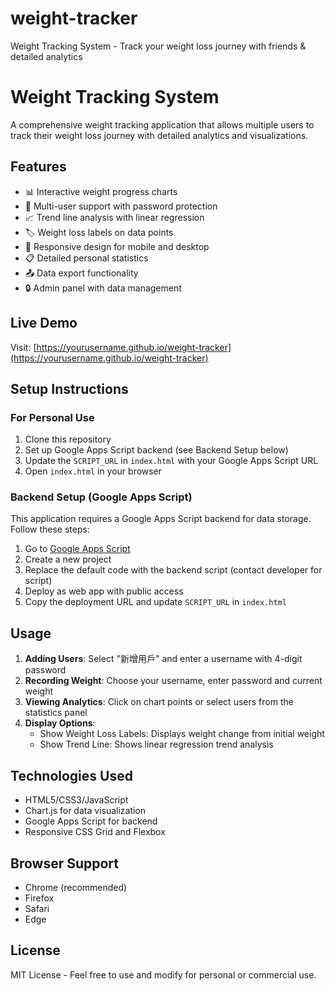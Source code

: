 # weight-tracker
Weight Tracking System - Track your weight loss journey with friends &amp; detailed analytics

# Weight Tracking System

A comprehensive weight tracking application that allows multiple users to track their weight loss journey with detailed analytics and visualizations.

## Features

- 📊 Interactive weight progress charts
- 👥 Multi-user support with password protection
- 📈 Trend line analysis with linear regression
- 🏷️ Weight loss labels on data points
- 📱 Responsive design for mobile and desktop
- 📋 Detailed personal statistics
- 📤 Data export functionality
- 🔒 Admin panel with data management

## Live Demo

Visit: [https://yourusername.github.io/weight-tracker](https://yourusername.github.io/weight-tracker)

## Setup Instructions

### For Personal Use

1. Clone this repository
2. Set up Google Apps Script backend (see Backend Setup below)
3. Update the `SCRIPT_URL` in `index.html` with your Google Apps Script URL
4. Open `index.html` in your browser

### Backend Setup (Google Apps Script)

This application requires a Google Apps Script backend for data storage. Follow these steps:

1. Go to [Google Apps Script](https://script.google.com)
2. Create a new project
3. Replace the default code with the backend script (contact developer for script)
4. Deploy as web app with public access
5. Copy the deployment URL and update `SCRIPT_URL` in `index.html`

## Usage

1. **Adding Users**: Select "新增用戶" and enter a username with 4-digit password
2. **Recording Weight**: Choose your username, enter password and current weight
3. **Viewing Analytics**: Click on chart points or select users from the statistics panel
4. **Display Options**: 
   - Show Weight Loss Labels: Displays weight change from initial weight
   - Show Trend Line: Shows linear regression trend analysis

## Technologies Used

- HTML5/CSS3/JavaScript
- Chart.js for data visualization
- Google Apps Script for backend
- Responsive CSS Grid and Flexbox

## Browser Support

- Chrome (recommended)
- Firefox
- Safari
- Edge

## License

MIT License - Feel free to use and modify for personal or commercial use.
